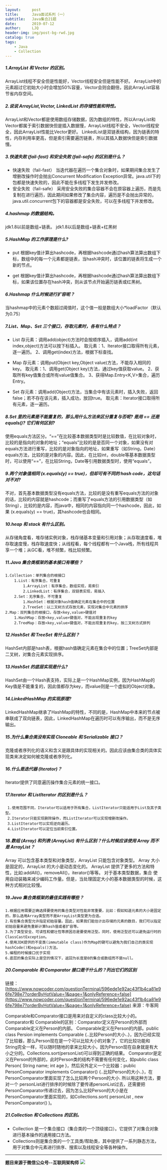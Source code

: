```yaml
---
layout:     post
title:      Java面试系列（一）
subtitle:   Java集合21题
date:       2019-07-12
author:     LJQ
header-img: img/post-bg-rwd.jpg
catalog: true
tags:
    - Java
    - Collection
---
```


##### 1.ArrayList 和 Vector 的区别。

ArrayList线程不安全但是性能好，Vector线程安全但是性能不好。
ArrayList中的元素超过它初始大小时会增加50%容量，Vector会则会翻倍，因此ArrayList容易节省内存空间。

##### 2.说说 ArrayList,Vector, LinkedList 的存储性能和特性。

ArrayList和Vector都是使用数组存储数据，因为数组的特性，所以ArrayList和Vector都属于索引数据快但是插入数据慢，ArrayList线程不安全，Vector线程安全，因此ArrayList性能比Vector更好。
LinkedList是双链表结构，因为链表的特性，内存利用率更高，但是索引需要遍历链表，所以其插入数据快但是索引数据慢。

##### 3.快速失败 (fail-fast) 和安全失败 (fail-safe) 的区别是什么？

- 快速失败（fail-fast）
当迭代器在遍历一个集合对象时，如果期间集合发生了增删改操作时会抛出Concurrent Modification Exception异常。java.util下的包都是快速失败的，因此不能在多线程下发生并发修改。
- 安全失败（fail-safe）
采用安全失败的集合容器不会在原容器上遍历，而是先复制在进行遍历，因此期间如果修改了集合内容，遍历是不会抛出异常的，java.util.concurrent包下的容器都是安全失败，可以在多线程下并发修改。

##### 4.hashmap 的数据结构。

jdk1.8以前是数组+链表。
jdk1.8以后是数组+链表+红黑树

##### 5.HashMap 的工作原理是什么?

- put
根据key值计算出hashcode，再根据hashcode通过hash算法算出数组下标，数组中的每一个元素都是链表，当hash冲突时，该位置的链表将生成一个新的节点。

- get
根据key值计算出hashcode，再根据hashcode通过hash算法算出数组下标，如果该位置存在hash冲突，则从该节点开始遍历链表或红黑树。

##### 6.Hashmap 什么时候进行扩容呢？

当hashmap中的元素个数超过阈值时，这个值一般是数组大小*loadFactor（默认为0.75）

##### 7.List、Map、Set 三个接口，存取元素时，各有什么特点？

- List
存元素：调用add(object)方法时会按顺序插入，调用add(int index,object)方法可以按下标插入。
取元素：1、Iterator接口取得所有元素，逐一遍历。
2、调用get(index)方法，根据下标查找。

- Map
存元素：调用put(Object key,Object value)方法，不能存入相同的key。
取元素：1、调用get(Object key)方法，通过key值获取value。
2、获取所有key值集合或所有value值集合。
3、获得Map.Entry<K,V>集合，遍历Entry。

- Set
存元素：调用add(Object)方法，当集合中有该元素时，插入失败，返回false；若不存在该元素，插入成功，放回true。
取元素：Iterator接口取得所有元素，逐一遍历。

##### 8.Set 里的元素是不能重复的，那么用什么方法来区分重复与否呢? 是用 == 还是 equals()? 它们有何区别?

使用equals方法区分。“==”在比较基本数据类型时是比较数值，在比较对象时，比较的是指向的对象的地址；“equals”比较的是是否同一个对象，如果没有对equals方法进行重写，比较的是对象指向的地址，如果重写（如String，Date）equals方法，比较的是对象的内容。因此，在比较int，double等基本数据类型时，可以使用“==”，在比较String，Date等引用数据类型时，使用“equals”。

##### 9.两个对象值相同 (x.equals(y) == true)，但却可有不同的 hash code，这句话对不对?

不对，首先基本数据类型没有equals方法，比较的是没有重写equals方法的对象的话，比较的内容就是hashcode；而重写了equals方法的引用数据类型（如String），比较的是内容，而java中，相同的内容指向同一个hashcode，因此，如果 (x.equals(y) == true)，其hashcode也会相同。

##### 10.heap 和 stack 有什么区别。

从存储角度看，堆存储实例对象，栈存储基本变量和引用对象；从存取速度看，堆存取速度慢，栈存取速度快；从线程看，每个线程都有一个Java栈，所有线程共享一个堆；从GC看，堆不频繁，栈比较频繁。

##### 11.Java 集合类框架的基本接口有哪些？

    1.Collection：单列集合的根接口
        1.List：有序集合，可重复
            1.ArrayList：有序集合，数组实现，易索引
            2.LinkedList：有序集合，双链表实现，易插入
        2.Set：无序集合，不可重复
            1.HashSet：根据对象hash值确定元素在集合中的位置
            2.TreeSet：以二叉树方式存放元素，实现对集合中元素的排序
    2.Map：双列集合的根接口，存放<key,value>键值对
        1.HashMap：存放<key,value>键值对，不能出现重复的key
        2.TreeMap：存放<key,value>键值对，不能出现重复的key，按二叉树方式排列

##### 12.HashSet 和 TreeSet 有什么区别？

HashSet内部是hash表，根据hash值确定元素在集合中的位置；TreeSet内部是二叉树，对集合元素实现排序。

##### 13.HashSet 的底层实现是什么?

HashSet由一个Hash表支持，实际上是一个HashMap实例，因为HashMap的Key值是不能重复的，因此值都存为key，而value则是一个虚拟的Object对象。

##### 14.LinkedHashMap 的实现原理?

LinkedHashMap继承了HashMap的特性，不同的是，HashMap中本来的节点被串联成了双向链表，因此，LinkedHashMap在遍历时可以有序输出，而不是无序输出。

##### 15.为什么集合类没有实现 Cloneable 和 Serializable 接口？

克隆或者序列化的语义和含义是跟具体的实现相关的。因此应该由集合类的具体实现类来决定如何被克隆或者序列化。

##### 16.什么是迭代器 (Iterator)？

Iterator提供了同意遍历操作集合元素的统一接口。

##### 17.Iterator 和 ListIterator 的区别是什么？

     1.使用范围不同，Iterator可以适用于所有集合，ListIterator只能适用于List及其子类型。
     2.Iterator只能实现删除操作，而ListIterator可以实现增删改操作。
     3.ListIterator可以实现逆向遍历。
     4.ListIterator可以定位当前索引位置。

##### 18.数组 (Array) 和列表 (ArrayList) 有什么区别？什么时候应该使用 Array 而不是 ArrayList？

Array 可以包含基本类型和对象类型，ArrayList 只能包含对象类型。 Array 大小是固定的，ArrayList 的大小是动态变化的。
ArrayList 提供了更多的方法和特性，比如:addAll()，removeAll()，iterator()等等。 对于基本类型数据，集合 使用自动装箱来减少编码工作量。但是，当处理固定大小的基本数据类型的时候，这种方式相对比较慢。

##### 19.Java 集合类框架的最佳实践有哪些？

    1.根据应用需要正确选择要使用的集合类型对性能非常重要，比如：假如知道元素的大小是固定的，那么选用Array类型而不是ArrayList类型更为合适。
    2.有些集合类型允许指定初始容量。因此，如果我们能估计出存储的元素的数目，我们可以指定初始容量来避免重新计算hash值或者扩容等。
    3.为了类型安全、可读性和健壮性等原因总是要使用泛型。同时，使用泛型还可以避免运行时的ClassCastException。
    4.使用JDK提供的不变类(immutable class)作为Map的键可以避免为我们自己的类实现hashCode()和equals()方法。
    5.编程的时候接口优于实现
    6.底层的集合实际上是空的情况下，返回为长度是0的集合或数组而不是null。

##### 20.Comparable 和 Comparator 接口是干什么的？列出它们的区别

链接：[https://www.nowcoder.com/questionTerminal/596ede1e92ac43f1b4ca81e96fe798e7?orderByHotValue=1&page=1&onlyReference=false](https://www.nowcoder.com/questionTerminal/596ede1e92ac43f1b4ca81e96fe798e7?orderByHotValue=1&page=1&onlyReference=false)
来源：牛客网

Comparable和Comparator接口是用来对自定义的class比较大小的。
Comparator和 Comparable的区别：Comparator定义在Person的外部而Comparable定义在Person的内部。
Comparable定义在Person的内部。public class Persion implements Comparable {..比较Person的大小..}，因为已经实现了比较器，那么Person现在是一个可以比较大小的对象了，它的比较功能和String完全一样，可以随时随地的拿来比较大小，因为Person现在自身就是有大小之分的。Collections.sort(personList)可以得到正确的结果。
Comparator是定义在Person的外部的，此时Person类的结构不需要有任何变化，如public class Person{ String name; int age }，然后另外定义一个比较器：public PersonComparator implements Comparator() {..比较Person的大小..}，在PersonComparator里面实现了怎么比较两个Person的大小. 所以用这种方法，要对一个 personList进行排序的时候除了要传递personList过去，还需要把PersonComparator传递过去，因为怎么比较Person的大小是在PersonComparator里面实现的，如Collections.sort( personList , new PersonComparator() )。


##### 21.Collection 和 Collections 的区别。

- Collection 是一个集合接口（集合类的一个顶级接口）。它提供了对集合对象进行基本操作的通用接口方法。
- Collections则是集合类的一个工具类/帮助类，其中提供了一系列静态方法，用于对集合中元素进行排序、搜索以及线程安全等各种操作。

---

**题目来源于微信公众号--互联网架构师**
![](https://upload-images.jianshu.io/upload_images/15504753-58113568a7daf39c.png?imageMogr2/auto-orient/strip%7CimageView2/2/w/1240)
